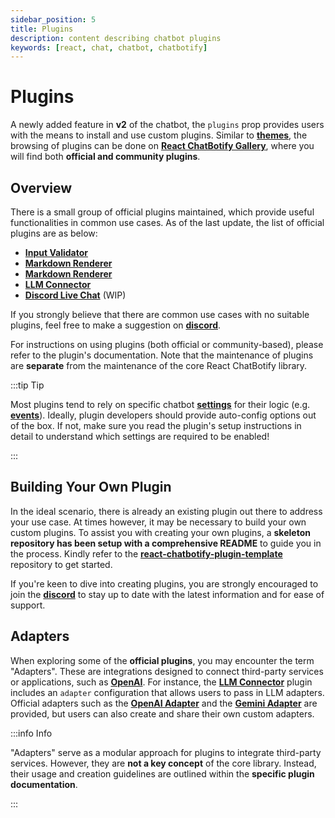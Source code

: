 ```yaml
---
sidebar_position: 5
title: Plugins
description: content describing chatbot plugins
keywords: [react, chat, chatbot, chatbotify]
---
```


# Plugins

A newly added feature in **v2** of the chatbot, the `plugins` prop provides users with the means to install and use custom plugins. Similar to [**themes**](/docs/concepts/themes), the browsing of plugins can be done on [**React ChatBotify Gallery**](https://gallery.react-chatbotify.com), where you will find both **official and community plugins**.

## Overview

There is a small group of official plugins maintained, which provide useful functionalities in common use cases. As of the last update, the list of official plugins are as below:

- [**Input Validator**](https://github.com/react-chatbotify-plugins/input-validator)
- [**Markdown Renderer**](https://github.com/react-chatbotify-plugins/markdown-renderer)
- [**Markdown Renderer**](https://github.com/react-chatbotify-plugins/html-renderer)
- [**LLM Connector**](https://github.com/react-chatbotify-plugins/llm-connector)
- [**Discord Live Chat**](https://github.com/react-chatbotify-plugins/discord-live-chat) (WIP)

If you strongly believe that there are common use cases with no suitable plugins, feel free to make a suggestion on [**discord**](https://discord.gg/J6pA4v3AMW).

For instructions on using plugins (both official or community-based), please refer to the plugin's documentation. Note that the maintenance of plugins are **separate** from the maintenance of the core React ChatBotify library.

:::tip Tip

Most plugins tend to rely on specific chatbot [**settings**](/docs/api/settings) for their logic (e.g. [**events**](/docs/api/events)). Ideally, plugin developers should provide auto-config options out of the box. If not, make sure you read the plugin's setup instructions in detail to understand which settings are required to be enabled!

:::

## Building Your Own Plugin

In the ideal scenario, there is already an existing plugin out there to address your use case. At times however, it may be necessary to build your own custom plugins. To assist you with creating your own plugins, a **skeleton repository has been setup with a comprehensive README** to guide you in the process. Kindly refer to the [**react-chatbotify-plugin-template**](https://github.com/React-ChatBotify-Plugins/react-chatbotify-plugin-template) repository to get started.

If you're keen to dive into creating plugins, you are strongly encouraged to join the [**discord**](https://discord.gg/6R4DK4G5Zh) to stay up to date with the latest information and for ease of support.

## Adapters

When exploring some of the **official plugins**, you may encounter the term "Adapters". These are integrations designed to connect third-party services or applications, such as [**OpenAI**](https://platform.openai.com/). For instance, the [**LLM Connector**](https://github.com/react-chatbotify-plugins/llm-connector) plugin includes an `adapter` configuration that allows users to pass in LLM adapters. Official adapters such as the [**OpenAI Adapter**](https://github.com/react-chatbotify-adapters/openai) and the [**Gemini Adapter**](https://github.com/react-chatbotify-adapters/gemini) are provided, but users can also create and share their own custom adapters.

:::info Info

"Adapters" serve as a modular approach for plugins to integrate third-party services. However, they are **not a key concept** of the core library. Instead, their usage and creation guidelines are outlined within the **specific plugin documentation**.

:::